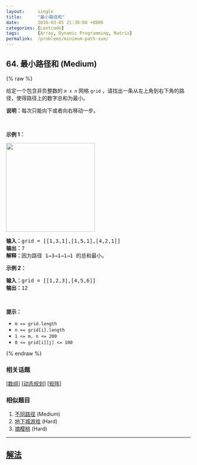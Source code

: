 ```yaml
---
layout:     single
title:      "最小路径和"
date:       2016-03-05 21:30:00 +0800
categories: [Leetcode]
tags:       [Array, Dynamic Programming, Matrix]
permalink:  /problems/minimum-path-sum/
---
```


## 64. 最小路径和 (Medium)

{% raw %}

<p>给定一个包含非负整数的 <code><em>m</em> x <em>n</em></code> 网格 <code>grid</code> ，请找出一条从左上角到右下角的路径，使得路径上的数字总和为最小。</p>

<p><strong>说明：</strong>每次只能向下或者向右移动一步。</p>

<p> </p>

<p><strong>示例 1：</strong></p>
<img alt="" src="https://assets.leetcode.com/uploads/2020/11/05/minpath.jpg" style="width: 242px; height: 242px;" />
<pre>
<strong>输入：</strong>grid = [[1,3,1],[1,5,1],[4,2,1]]
<strong>输出：</strong>7
<strong>解释：</strong>因为路径 1→3→1→1→1 的总和最小。
</pre>

<p><strong>示例 2：</strong></p>

<pre>
<strong>输入：</strong>grid = [[1,2,3],[4,5,6]]
<strong>输出：</strong>12
</pre>

<p> </p>

<p><strong>提示：</strong></p>

<ul>
	<li><code>m == grid.length</code></li>
	<li><code>n == grid[i].length</code></li>
	<li><code>1 <= m, n <= 200</code></li>
	<li><code>0 <= grid[i][j] <= 100</code></li>
</ul>

{% endraw %}

### 相关话题
  [[数组](https://github.com/awesee/leetcode/tree/main/tag/array/README.md)]
  [[动态规划](https://github.com/awesee/leetcode/tree/main/tag/dynamic-programming/README.md)]
  [[矩阵](https://github.com/awesee/leetcode/tree/main/tag/matrix/README.md)]

### 相似题目
  1. [不同路径](/problems/unique-paths) (Medium)
  1. [地下城游戏](/problems/dungeon-game) (Hard)
  1. [摘樱桃](/problems/cherry-pickup) (Hard)

---

## [解法](https://github.com/awesee/leetcode/tree/main/problems/minimum-path-sum)
